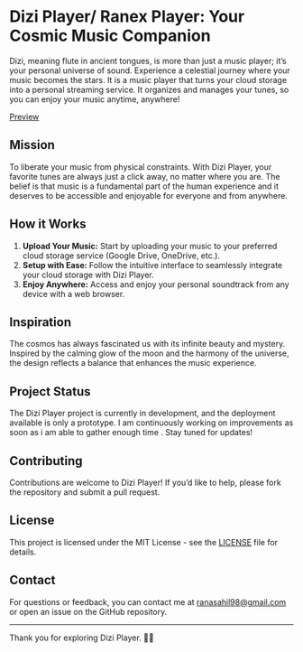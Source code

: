 # Dizi Player/ Ranex Player: Your Cosmic Music Companion

Dizi, meaning flute in ancient tongues, is more than just a music player; it’s your personal universe of sound. Experience a celestial journey where your music becomes the stars.
It is a music player that turns your cloud storage into a personal streaming service. It organizes and manages your tunes, so you can enjoy your music anytime, anywhere!

[Preview](https://dizi.sahilrana.in/)

## Mission

To liberate your music from physical constraints. With Dizi Player, your favorite tunes are always just a click away, no matter where you are. The belief is that music is a fundamental part of the human experience and it deserves to be accessible and enjoyable for everyone and from anywhere.

## How it Works

1. **Upload Your Music:** Start by uploading your music to your preferred cloud storage service (Google Drive, OneDrive, etc.).
2. **Setup with Ease:** Follow the intuitive interface to seamlessly integrate your cloud storage with Dizi Player.
3. **Enjoy Anywhere:** Access and enjoy your personal soundtrack from any device with a web browser.

## Inspiration

The cosmos has always fascinated us with its infinite beauty and mystery. Inspired by the calming glow of the moon and the harmony of the universe, the design reflects a balance that enhances the music experience.

## Project Status

The Dizi Player project is currently in development, and the deployment available is only a prototype. I am continuously working on improvements as soon as i am able to gather enough time . Stay tuned for updates!

## Contributing

Contributions are welcome to Dizi Player! If you’d like to help, please fork the repository and submit a pull request.

## License

This project is licensed under the MIT License - see the [LICENSE](LICENSE) file for details.

## Contact

For questions or feedback, you can contact me at [ranasahil98@gmail.com](mailto:ranasahil98@gmail.com) or open an issue on the GitHub repository.

---

Thank you for exploring Dizi Player. 🌌🎶
